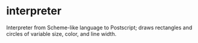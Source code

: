 interpreter
===========

Interpreter from Scheme-like language to Postscript; draws rectangles and circles of variable size, color, and line width.
